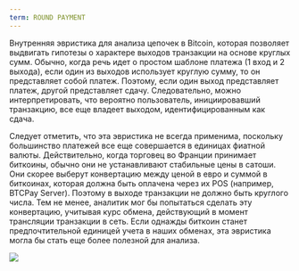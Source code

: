 ```yaml
---
term: ROUND PAYMENT
---
```


Внутренняя эвристика для анализа цепочек в Bitcoin, которая позволяет выдвигать гипотезы о характере выходов транзакции на основе круглых сумм. Обычно, когда речь идет о простом шаблоне платежа (1 вход и 2 выхода), если один из выходов использует круглую сумму, то он представляет собой платеж. Поэтому, если один выход представляет платеж, другой представляет сдачу. Следовательно, можно интерпретировать, что вероятно пользователь, инициировавший транзакцию, все еще владеет выходом, идентифицированным как сдача.

Следует отметить, что эта эвристика не всегда применима, поскольку большинство платежей все еще совершается в единицах фиатной валюты. Действительно, когда торговец во Франции принимает биткоины, обычно они не устанавливают стабильные цены в сатоши. Они скорее выберут конвертацию между ценой в евро и суммой в биткоинах, которая должна быть оплачена через их POS (например, BTCPay Server). Поэтому в выходе транзакции не должно быть круглого числа. Тем не менее, аналитик мог бы попытаться сделать эту конвертацию, учитывая курс обмена, действующий в момент трансляции транзакции в сеть. Если однажды биткоин станет предпочтительной единицей учета в наших обменах, эта эвристика могла бы стать еще более полезной для анализа.

![](../../dictionnaire/assets/11.png)